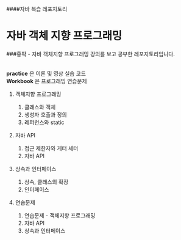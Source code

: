 ####자바 복습 레포지토리
# 자바 객체 지향 프로그래밍  
 ###홍팍 - 자바 객체지향 프로그래밍 강의를 보고 공부한 레포지토리입니다.  
<br/>

**practice** 은 이론 및 영상 실습 코드  
**Workbook** 은 프로그래밍 연습문제 
 
1. 객체지향 프로그래밍
    1. 클래스와 객체
    2. 생성자 호출과 정의
    3. 레퍼런스와 static

2. 자바 API
    1. 접근 제한자와 게터 세터
    2. 자바 API

3. 상속과 인터페이스
    1. 상속, 클래스의 확장
    2. 인터페이스

4. 연습문제
    1. 연습문제 - 객체지향 프로그래밍
    2. 자바 API
    3. 상속과 인터페이스
 